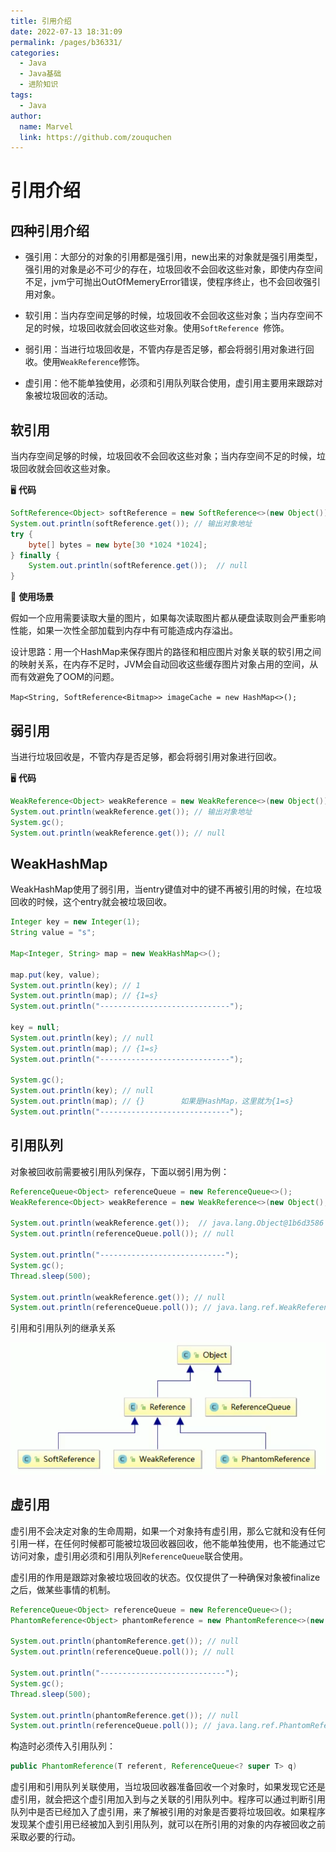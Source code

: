 ```yaml
---
title: 引用介绍
date: 2022-07-13 18:31:09
permalink: /pages/b36331/
categories:
  - Java
  - Java基础
  - 进阶知识
tags:
  - Java
author: 
  name: Marvel
  link: https://github.com/zouquchen
---
```

# 引用介绍

## 四种引用介绍

- 强引用：大部分的对象的引用都是强引用，new出来的对象就是强引用类型，强引用的对象是必不可少的存在，垃圾回收不会回收这些对象，即使内存空间不足，jvm宁可抛出OutOfMemeryError错误，使程序终止，也不会回收强引用对象。
- 软引用：当内存空间足够的时候，垃圾回收不会回收这些对象；当内存空间不足的时候，垃圾回收就会回收这些对象。使用`SoftReference `修饰。

- 弱引用：当进行垃圾回收是，不管内存是否足够，都会将弱引用对象进行回收。使用`WeakReference`修饰。

- 虚引用：他不能单独使用，必须和引用队列联合使用，虚引用主要用来跟踪对象被垃圾回收的活动。



## 软引用

当内存空间足够的时候，垃圾回收不会回收这些对象；当内存空间不足的时候，垃圾回收就会回收这些对象。

🖥 **代码**

```java
SoftReference<Object> softReference = new SoftReference<>(new Object());
System.out.println(softReference.get()); // 输出对象地址
try {
    byte[] bytes = new byte[30 *1024 *1024];
} finally {
    System.out.println(softReference.get());  // null
}
```

📃 **使用场景**

假如一个应用需要读取大量的图片，如果每次读取图片都从硬盘读取则会严重影响性能，如果一次性全部加载到内存中有可能造成内存溢出。

设计思路：用一个HashMap来保存图片的路径和相应图片对象关联的软引用之间的映射关系，在内存不足时，JVM会自动回收这些缓存图片对象占用的空间，从而有效避免了OOM的问题。

`Map<String, SoftReference<Bitmap>> imageCache = new HashMap<>();`



## 弱引用

当进行垃圾回收是，不管内存是否足够，都会将弱引用对象进行回收。

🖥 **代码**

```java
WeakReference<Object> weakReference = new WeakReference<>(new Object());
System.out.println(weakReference.get()); // 输出对象地址
System.gc();
System.out.println(weakReference.get()); // null
```



## WeakHashMap

WeakHashMap使用了弱引用，当entry键值对中的键不再被引用的时候，在垃圾回收的时候，这个entry就会被垃圾回收。

```java
Integer key = new Integer(1);
String value = "s";

Map<Integer, String> map = new WeakHashMap<>();

map.put(key, value);
System.out.println(key); // 1
System.out.println(map); // {1=s}
System.out.println("-----------------------------");

key = null;
System.out.println(key); // null
System.out.println(map); // {1=s}
System.out.println("-----------------------------");

System.gc();
System.out.println(key); // null
System.out.println(map); // {}        如果是HashMap，这里就为{1=s}
System.out.println("-----------------------------");
```



## 引用队列

对象被回收前需要被引用队列保存，下面以弱引用为例：

```java
ReferenceQueue<Object> referenceQueue = new ReferenceQueue<>();
WeakReference<Object> weakReference = new WeakReference<>(new Object(), referenceQueue);

System.out.println(weakReference.get());  // java.lang.Object@1b6d3586
System.out.println(referenceQueue.poll()); // null

System.out.println("----------------------------");
System.gc();
Thread.sleep(500);

System.out.println(weakReference.get()); // null
System.out.println(referenceQueue.poll()); // java.lang.ref.WeakReference@4554617c
```

引用和引用队列的继承关系

<img src="https://raw.githubusercontent.com/zouquchen/Images/main/imgs/%E5%BC%95%E7%94%A8%E4%B8%8E%E5%BC%95%E7%94%A8%E9%98%9F%E5%88%97%E7%9A%84%E7%BB%A7%E6%89%BF%E5%85%B3%E7%B3%BB.png" alt="image-20220621202655619" style="zoom: 80%;" />

## 虚引用

虚引用不会决定对象的生命周期，如果一个对象持有虚引用，那么它就和没有任何引用一样，在任何时候都可能被垃圾回收器回收，他不能单独使用，也不能通过它访问对象，虚引用必须和引用队列`ReferenceQueue`联合使用。

虚引用的作用是跟踪对象被垃圾回收的状态。仅仅提供了一种确保对象被finalize之后，做某些事情的机制。

```java
ReferenceQueue<Object> referenceQueue = new ReferenceQueue<>();
PhantomReference<Object> phantomReference = new PhantomReference<>(new Object(), referenceQueue);

System.out.println(phantomReference.get()); // null
System.out.println(referenceQueue.poll()); // null

System.out.println("----------------------------");
System.gc();
Thread.sleep(500);

System.out.println(phantomReference.get()); // null
System.out.println(referenceQueue.poll()); // java.lang.ref.PhantomReference@1b6d3586
```



构造时必须传入引用队列：

```java
public PhantomReference(T referent, ReferenceQueue<? super T> q)
```

虚引用和引用队列关联使用，当垃圾回收器准备回收一个对象时，如果发现它还是虚引用，就会把这个虚引用加入到与之关联的引用队列中。程序可以通过判断引用队列中是否已经加入了虚引用，来了解被引用的对象是否要将垃圾回收。如果程序发现某个虚引用已经被加入到引用队列，就可以在所引用的对象的内存被回收之前采取必要的行动。